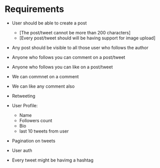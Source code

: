 # Requirements

- User should be able to create a post

  - [The post/tweet cannot be more than 200 characters]
  - [Every post/tweet should will be having support for image upload]

- Any post should be visible to all those user who follows the author
- Anyone who follows you can comment on a post/tweet
- Anyone who follows you can like on a post/tweet
- We can commnet on a comment
- We can like any comment also
- Retweeting

- User Profile:

  - Name
  - Followers count
  - Bio
  - last 10 tweets from user

- Pagination on tweets
- User auth

- Every tweet might be havimg a hashtag
